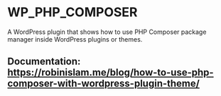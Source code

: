 # WP_PHP_COMPOSER
A WordPress plugin that shows how to use PHP Composer package manager inside WordPress plugins or themes.

## Documentation: https://robinislam.me/blog/how-to-use-php-composer-with-wordpress-plugin-theme/
